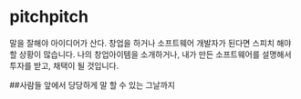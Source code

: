 # pitchpitch
말을 잘해야 아이디어가 산다.
창업을 하거나 소프트웨어 개발자가 된다면 스피치 해야 할 상황이 많습니다.
나의 창업아이템을 소개하거나,
내가 만든 소프트웨어를 설명해서
투자를 받고, 채택이 될 것입니다.

##사람들 앞에서 당당하게 말 할 수 있는 그날까지
